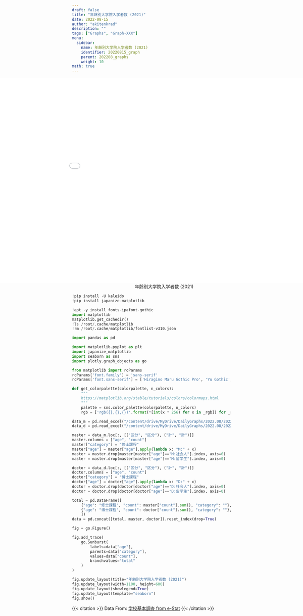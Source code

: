 ```yaml
---
draft: false
title: "年齢別大学院入学者数 (2021)"
date: 2022-08-15 
author: "akitenkrad"
description: ""
tags: ["Graphs", "Graph-XXX"]
menu:
  sidebar:
    name: 年齢別大学院入学者数 (2021)
    identifier: 20220815_graph
    parent: 202208_graphs
    weight: 10
math: true
---
```


<figure style="width:100%; display:flex; justify-content:center; align-items:center; flex-direction:column;">
    <iframe src="out.html" width="1110pt" height="650pt" style="border:none"></iframe>
    <figcaption>年齢別大学院入学者数 (2021)</figcaption>
</figure>

```python
!pip install -U kaleido
!pip install japanize-matplotlib

!apt -y install fonts-ipafont-gothic
import matplotlib
matplotlib.get_cachedir()
!ls /root/.cache/matplotlib
!rm /root/.cache/matplotlib/fontlist-v310.json

import pandas as pd

import matplotlib.pyplot as plt
import japanize_matplotlib 
import seaborn as sns
import plotly.graph_objects as go

from matplotlib import rcParams
rcParams['font.family'] = 'sans-serif'
rcParams['font.sans-serif'] = ['Hiragino Maru Gothic Pro', 'Yu Gothic', 'Meirio', 'Takao', 'IPAexGothic', 'IPAPGothic', 'VL PGothic', 'Noto Sans CJK JP']

def get_colorpalette(colorpalette, n_colors):
    """
    https://matplotlib.org/stable/tutorials/colors/colormaps.html
    """
    palette = sns.color_palette(colorpalette, n_colors)
    rgb = ['rgb({},{},{})'.format(*[int(x * 256) for x in _rgb]) for _rgb in palette]

data_m = pd.read_excel("/content/drive/MyDrive/DailyGraphs/2022.08/2022.08.15/2021.xlsx",sheet_name="修士", header=[0, 1], index_col=None)
data_d = pd.read_excel("/content/drive/MyDrive/DailyGraphs/2022.08/2022.08.15/2021.xlsx",sheet_name="博士", header=[0, 1], index_col=None)

master = data_m.loc[:, [("区分", "区分"), ("計", "計")]]
master.columns = ["age", "count"]
master["category"] = "修士課程"
master["age"] = master["age"].apply(lambda x: "M:" + x)
master = master.drop(master[master["age"]=="M:社会人"].index, axis=0)
master = master.drop(master[master["age"]=="M:留学生"].index, axis=0)

doctor = data_d.loc[:, [("区分", "区分"), ("計", "計")]]
doctor.columns = ["age", "count"]
doctor["category"] = "博士課程"
doctor["age"] = doctor["age"].apply(lambda x: "D:" + x)
doctor = doctor.drop(doctor[doctor["age"]=="D:社会人"].index, axis=0)
doctor = doctor.drop(doctor[doctor["age"]=="D:留学生"].index, axis=0)

total = pd.DataFrame([
    {"age": "修士課程", "count": master["count"].sum(), "category": ""},
    {"age": "博士課程", "count": doctor["count"].sum(), "category": ""},
    ])
data = pd.concat([total, master, doctor]).reset_index(drop=True)

fig = go.Figure()

fig.add_trace(
    go.Sunburst(
        labels=data["age"],
        parents=data["category"],
        values=data["count"],
        branchvalues="total"
    )
)

fig.update_layout(title="年齢別大学院入学者数 (2021)")
fig.update_layout(width=1100, height=600)
fig.update_layout(showlegend=True)
fig.update_layout(template="seaborn")
fig.show()
```

{{< citation >}}
Data From: [学校基本調査 from e-Stat](https://www.e-stat.go.jp/stat-search/files?page=1&toukei=00400001&tstat=000001011528)
{{< /citation >}}
